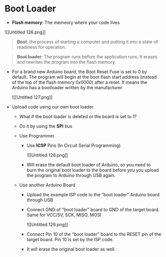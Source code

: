 # Boot Loader

- **Flash memory**: The memeory where your code lives

![[Untitled 126.png]]

> **Boot**: the process of starting a computer and putting it into a state of readiness for operation.

> **Boot loader**: The program runs before the application runs. It erases and rewrites the program into the flash memory

- For a brand new Arduino board, the Boot Reset Fuse is set to 0 by default. The program will begin at the boot flash start address (instead of the top of the flash memory 0x0000) after a reset. It means the Arduino has a bootloader written by the manufacturer.
    
    ![[Untitled 127.png]]
    
- Upload code using our own boot loader
    - What if the boot loader is deleted or the board is set to 1?
    - Do it by using the **SPI** bus
    - Use Programmer
        - Use **ICSP** Pins (In Circuit Serial Programming)
            
            ![[Untitled 128.png]]
            
        - Will erase the default boot loader of Arduino, so you need to burn the original boot loader to the board before you you upload the program to Arduino through USB again.
    - Use another Arduino Board
        
        - Upload the example ISP code to the “boot loader” Arduino board through USB
        - Connect GND of “boot loader” board to GND of the target board. Same for VCC/5V, SCK, MISO, MOSI
            
            ![[Untitled 129.png]]
            
        - Connect Pin 10 of the “boot loader” board to the RESET pin of the target board. Pin 10 is set by the ISP code.
        - It will erase the original boot loader as well.